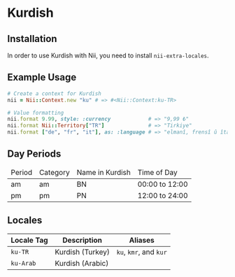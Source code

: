 <!-- This file has been generated. Source: languages/_template.md.erb -->

# Kurdish

## Installation

In order to use Kurdish with Nii, you need to install `nii-extra-locales`.

## Example Usage

``` ruby
# Create a context for Kurdish
nii = Nii::Context.new "ku" # => #<Nii::Context:ku-TR>

# Value formatting
nii.format 9.99, style: :currency            # => "9,99 ₺"
nii.format Nii::Territory["TR"]              # => "Tirkiye"
nii.format ["de", "fr", "it"], as: :language # => "elmanî, frensî û îtalî"
```

## Day Periods


<table>
  <thead>
    <tr>
      <td>Period</td>
      <td>Category</td>
      <td>Name in Kurdish</td>
      <td>Time of Day</td>
    </tr>
  </thead>
  <tbody>
    <tr>
      <td>am</td>
      <td>am</td>
      <td>BN</td>
      <td>00:00 to 12:00</td>
    </tr>
    <tr>
      <td>pm</td>
      <td>pm</td>
      <td>PN</td>
      <td>12:00 to 24:00</td>
    </tr>
  </tbody>
</table>



## Locales

<table>
  <thead>
    <tr>
      <th>Locale Tag</th>
      <th>Description</th>
      <th>Aliases</th>
    </tr>
  </thead>
  <tbody>
    <tr>
      <td><code>ku-TR</code></td>
      <td>Kurdish (Turkey)</td>
      <td><code>ku</code>, <code>kmr</code>, and <code>kur</code></td>
    </tr>
    <tr>
      <td><code>ku-Arab</code></td>
      <td>Kurdish (Arabic)</td>
      <td></td>
    </tr>
  </tbody>
</table>

